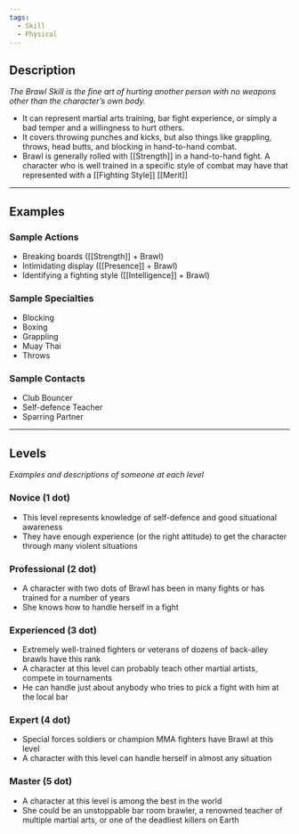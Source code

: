 ```yaml
---
tags:
  - Skill
  - Physical
---
```


## Description

_The Brawl Skill is the fine art of hurting another person with no weapons other than the character’s own body._
- It can represent martial arts training, bar fight experience, or simply a bad temper and a willingness to hurt others.
- It covers throwing punches and kicks, but also things like grappling, throws, head butts, and blocking in hand-to-hand combat.
- Brawl is generally rolled with [[Strength]] in a hand-to-hand fight. A character who is well trained in a specific style of combat may have that represented with a [[Fighting Style]] [[Merit]]

---

## Examples

### Sample Actions

- Breaking boards ([[Strength]] + Brawl)
- Intimidating display ([[Presence]] + Brawl)
- Identifying a fighting style ([[Intelligence]] + Brawl)

### Sample Specialties

- Blocking
- Boxing
- Grappling
- Muay Thai
- Throws

### Sample Contacts

- Club Bouncer
- Self-defence Teacher
- Sparring Partner

---

## Levels

_Examples and descriptions of someone at each level_

### Novice (1 dot)

- This level represents knowledge of self-defence and good situational awareness
- They have enough experience (or the right attitude) to get the character through many violent situations

### Professional (2 dot)

- A character with two dots of Brawl has been in many fights or has trained for a number of years
- She knows how to handle herself in a fight

### Experienced (3 dot)

- Extremely well-trained fighters or veterans of dozens of back-alley brawls have this rank
- A character at this level can probably teach other martial artists, compete in tournaments
- He can handle just about anybody who tries to pick a fight with him at the local bar

### Expert (4 dot)

- Special forces soldiers or champion MMA fighters have Brawl at this level
- A character with this level can handle herself in almost any situation

### Master (5 dot)

- A character at this level is among the best in the world
- She could be an unstoppable bar room brawler, a renowned teacher of multiple martial arts, or one of the deadliest killers on Earth
